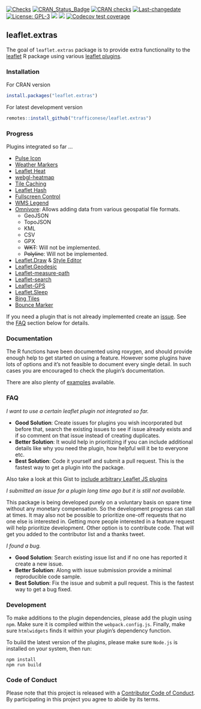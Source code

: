 
[![Checks](https://github.com/trafficonese/leaflet.extras/actions/workflows/R-CMD-check.yaml/badge.svg)](https://github.com/trafficonese/leaflet.extras/actions/workflows/R-CMD-check.yaml)
[![CRAN_Status_Badge](http://www.r-pkg.org/badges/version/leaflet.extras)](https://cran.r-project.org/package=leaflet.extras)
[![CRAN checks](https://badges.cranchecks.info/summary/leaflet.extras.svg)](https://cran.r-project.org/web/checks/check_results_leaflet.extras.html)
[![Last-changedate](https://img.shields.io/badge/last%20change-2024--06--10-green.svg)](/commits/master)  
[![License:
GPL-3](https://img.shields.io/badge/License-GPLv3-yellow.svg)](https://opensource.org/licenses/GPL-3.0)
[![](http://cranlogs.r-pkg.org/badges/grand-total/leaflet.extras)](http://cran.rstudio.com/web/packages/leaflet.extras/index.html)
[![](http://cranlogs.r-pkg.org/badges/last-month/leaflet.extras?color=blue)](https://cran.r-project.org/package=leaflet.extras)
[![Codecov test
coverage](https://codecov.io/gh/trafficonese/leaflet.extras/branch/master/graph/badge.svg)](https://app.codecov.io/gh/trafficonese/leaflet.extras?branch=master)

## leaflet.extras

The goal of `leaflet.extras` package is to provide extra functionality
to the
[leaflet](https://cran.r-project.org/web/packages/leaflet/index.html) R
package using various [leaflet plugins](http://leafletjs.com/plugins).

### Installation

For CRAN version

``` r
install.packages("leaflet.extras")
```

For latest development version

``` r
remotes::install_github("trafficonese/leaflet.extras")
```

### Progress

Plugins integrated so far …

- [Pulse Icon](https://github.com/mapshakers/leaflet-icon-pulse)
- [Weather Markers](https://github.com/tallsam/Leaflet.weather-markers)
- [Leaflet Heat](https://github.com/Leaflet/Leaflet.heat)
- [webgl-heatmap](https://github.com/ursudio/webgl-heatmap-leaflet)
- [Tile
  Caching](https://github.com/MazeMap/Leaflet.TileLayer.PouchDBCached)
- [Leaflet Hash](https://github.com/mlevans/leaflet-hash)
- [Fullscreen Control](https://github.com/Leaflet/Leaflet.fullscreen)
- [WMS Legend](https://github.com/kartoza/leaflet-wms-legend)
- [Omnivore](https://github.com/mapbox/leaflet-omnivore): Allows adding
  data from various geospatial file formats.
  - GeoJSON
  - TopoJSON
  - KML
  - CSV
  - GPX
  - ~~WKT~~: Will not be implemented.
  - ~~Polyline~~: Will not be implemented.
- [Leaflet.Draw](https://github.com/Leaflet/Leaflet.draw) & [Style
  Editor](https://github.com/dwilhelm89/Leaflet.StyleEditor)
- [Leaflet.Geodesic](https://github.com/henrythasler/Leaflet.Geodesic)
- [Leaflet-measure-path](https://github.com/ProminentEdge/leaflet-measure-path)
- [Leaflet-search](https://github.com/stefanocudini/leaflet-search)
- [Leaflet-GPS](https://github.com/stefanocudini/leaflet-gps)
- [Leaflet.Sleep](https://github.com/CliffCloud/Leaflet.Sleep)
- [Bing Tiles](https://github.com/shramov/leaflet-plugins/tree/v2)
- [Bounce Marker](https://github.com/maximeh/leaflet.bouncemarker)

If you need a plugin that is not already implemented create an
[issue](https://github.com/trafficonese/leaflet.extras/issues/new). See
the [FAQ](#FAQ) section below for details.

### Documentation

The R functions have been documented using roxygen, and should provide
enough help to get started on using a feature. However some plugins have
lots of options and it’s not feasible to document every single detail.
In such cases you are encouraged to check the plugin’s documentation.

There are also plenty of
[examples](https://github.com/trafficonese/leaflet.extras/tree/master/inst/examples)
available.

### FAQ

*I want to use a certain leaflet plugin not integrated so far.*

- **Good Solution**: Create issues for plugins you wish incorporated but
  before that, search the existing issues to see if issue already exists
  and if so comment on that issue instead of creating duplicates.
- **Better Solution**: It would help in prioritizing if you can include
  additional details like why you need the plugin, how helpful will it
  be to everyone etc.
- **Best Solution**: Code it yourself and submit a pull request. This is
  the fastest way to get a plugin into the package.

Also take a look at this Gist to [include arbitrary Leaflet JS
plugins](https://gist.github.com/jcheng5/c084a59717f18e947a17955007dc5f92)

*I submitted an issue for a plugin long time ago but it is still not
available.*

This package is being developed purely on a voluntary basis on spare
time without any monetary compensation. So the development progress can
stall at times. It may also not be possible to prioritize one-off
requests that no one else is interested in. Getting more people
interested in a feature request will help prioritize development. Other
option is to contribute code. That will get you added to the contributor
list and a thanks tweet.

*I found a bug.*

- **Good Solution**: Search existing issue list and if no one has
  reported it create a new issue.
- **Better Solution**: Along with issue submission provide a minimal
  reproducible code sample.
- **Best Solution**: Fix the issue and submit a pull request. This is
  the fastest way to get a bug fixed.

### Development

To make additions to the plugin dependencies, please add the plugin
using `npm`. Make sure it is compiled within the `webpack.config.js`.
Finally, make sure `htmlwidgets` finds it within your plugin’s
dependency function.

To build the latest version of the plugins, please make sure `Node.js`
is installed on your system, then run:

    npm install
    npm run build

### Code of Conduct

Please note that this project is released with a [Contributor Code of
Conduct](CONDUCT.md). By participating in this project you agree to
abide by its terms.
